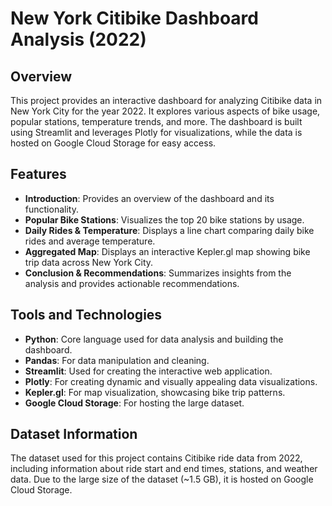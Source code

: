 # New York Citibike Dashboard Analysis (2022)

## Overview
This project provides an interactive dashboard for analyzing Citibike data in New York City for the year 2022. It explores various aspects of bike usage, popular stations, temperature trends, and more. The dashboard is built using Streamlit and leverages Plotly for visualizations, while the data is hosted on Google Cloud Storage for easy access.

## Features
- **Introduction**: Provides an overview of the dashboard and its functionality.
- **Popular Bike Stations**: Visualizes the top 20 bike stations by usage.
- **Daily Rides & Temperature**: Displays a line chart comparing daily bike rides and average temperature.
- **Aggregated Map**: Displays an interactive Kepler.gl map showing bike trip data across New York City.
- **Conclusion & Recommendations**: Summarizes insights from the analysis and provides actionable recommendations.

## Tools and Technologies
- **Python**: Core language used for data analysis and building the dashboard.
- **Pandas**: For data manipulation and cleaning.
- **Streamlit**: Used for creating the interactive web application.
- **Plotly**: For creating dynamic and visually appealing data visualizations.
- **Kepler.gl**: For map visualization, showcasing bike trip patterns.
- **Google Cloud Storage**: For hosting the large dataset.


## Dataset Information
The dataset used for this project contains Citibike ride data from 2022, including information about ride start and end times, stations, and weather data. Due to the large size of the dataset (~1.5 GB), it is hosted on Google Cloud Storage.



